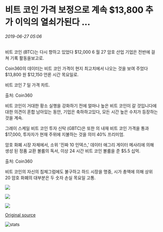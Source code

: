 # 비트 코인 가격 보정으로 계속 $13,800 추가 이익의 열쇠가된다 ...

###### 2019-06-27 05:06

비트 코인 (BTC)는 다시 향하고 있었다 $12,000 6 월 27 암호 산업 기업은 전반에 걸쳐 기록 활동을보고로.

Coin360의 데이터는 비트 코인 가격이 현지 최고치에서 나오는 것을 보여 주었다 $13,800 원 $12,150 언론 시간 목요일로.

비트 코인 7 일 가격 차트.

출처: Coin360

비트 코인이 거대한 황소 실행을 강화하기 전에 얼마나 높은 비트 코인이 갈 것입니다에 대한 의견이 혼합 남아있는 동안, 기업은 축하하고있다, 모든 시간 높은 수치가 등장하는 것을 계속.

그레이 스케일 비트 코인 투자 신탁 (GBTC)은 또한 의 내재 비트 코인 가격을 통과 $17,000, 투자자가 현재 주위에 지불하는 것을 의미 40% 프리미엄.

암호 화폐 시장 자체에서, 소위 '진짜 10 인덱스,' 데이터 애그리 게이터 메사리에 의해 생성 된 정품 교환 볼륨의 독서, 이상 24 시간 비트 코인 볼륨을 준 $5.5 십억.

출처: Coin360

비트 코인의 자신의 침체그럼에도 불구하고 하드 시장을 명중, 시가 총액에 의해 상위 20 암호 화폐의 대부분은 두 숫자 손실 목요일 고통.

![](https://s3.cointelegraph.com/storage/uploads/view/1929d785cc679dc59305bad6008ffb75.png)

![](https://s3.cointelegraph.com/storage/uploads/view/adbe9e778749c1c884a7f9497624fa11.png)

![](https://s3.cointelegraph.com/storage/uploads/view/72f309d7cf21cd2ddb9480c052e39375.png)

[Original source](https://cointelegraph.com/news/bitcoin-price-correction-continues-as-13-800-becomes-key-to-further-gains)

![stats](https://c.statcounter.com/11760860/0/a89fa40b/1/ "stats")
